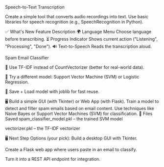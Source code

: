 Speech-to-Text Transcription

Create a simple tool that converts audio recordings into text.
Use basic libraries for speech recognition (e.g., SpeechRecognition in Python).


✅ What's New
Feature	Description
🌍 Language Menu	Choose language before transcribing.
⏳ Progress Indicator	Shows current action ("Listening", "Processing", "Done").
🔊 Text-to-Speech	Reads the transcription aloud.


Spam Email Classifier

🔧 Use TF-IDF instead of CountVectorizer (better for real-world data).

🤖 Try a different model: Support Vector Machine (SVM) or Logistic Regression.

💾 Save + Load model with joblib for fast reuse.

🖥️ Build a simple GUI (with Tkinter) or Web App (with Flask).
Train a model to detect and filter spam emails based on email content.
Use techniques like Naive Bayes or Support Vector Machines (SVM) for classification.
💾 Files Saved
spam_classifier_model.pkl – the trained SVM model

vectorizer.pkl – the TF-IDF vectorizer

🖥️ Next Step Options (your pick):
Build a desktop GUI with Tkinter.

Create a Flask web app where users paste in an email to classify.

Turn it into a REST API endpoint for integration.
